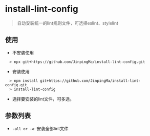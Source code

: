 # install-lint-config

> 自动安装统一的lint规则文件，可选择eslint、stylelint

## 使用

* 不安装使用
```
  > npx git+https://github.com/JinpingMa/install-lint-config.git
```
* 安装使用
```
  > npm install git+https://github.com/JinpingMa/install-lint-config.git
  > install-lint-config
```
* 选择要安装的lint文件，可多选。

## 参数列表

* `-all or -a`: 安装全部lint文件

